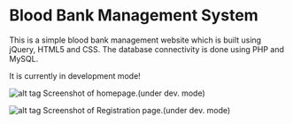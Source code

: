 Blood Bank Management System
=========================

This is a simple blood bank management website which is built using jQuery, HTML5 and CSS.
The database connectivity is done using PHP and MySQL.

It is currently in development mode!

![alt tag](https://raw.github.com/akshaynagpal/BloodBankManagementSystem_Version_1.1/master/bb1.png)
Screenshot of homepage.(under dev. mode)

![alt tag](https://raw.github.com/akshaynagpal/BloodBankManagementSystem_Version_1.1/master/bb2.png)
Screenshot of Registration page.(under dev. mode)

